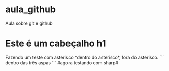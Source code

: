 # aula_github
Aula sobre git e github
<h1>Este é um cabeçalho h1</h1>
Fazendo um teste com asterisco *dentro do asterisco*, fora do asterisco.
´´´
dentro das três aspas
´´´
#agora testando com sharp#
